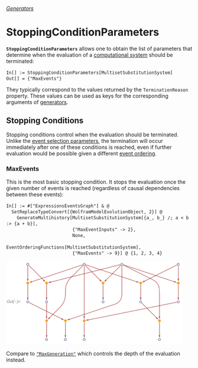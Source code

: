 ###### [Generators](README.md)

# StoppingConditionParameters

**`StoppingConditionParameters`** allows one to obtain the list of parameters that determine when the evaluation of a
[computational system](/Documentation/Systems/README.md) should be terminated:

```wl
In[] := StoppingConditionParameters[MultisetSubstitutionSystem]
Out[] = {"MaxEvents"}
```

They typically correspond to the values returned by the `TerminationReason` property. These values can be used as keys
for the corresponding arguments of [generators](README.md).

## Stopping Conditions

Stopping conditions control when the evaluation should be terminated. Unlike the
[event selection parameters](EventSelectionParameters.md), the termination will occur immediately after one of these
conditions is reached, even if further evaluation would be possible given a different
[event ordering](EventOrderingFunctions.md).

### MaxEvents

This is the most basic stopping condition. It stops the evaluation once the given number of events is reached
(regardless of causal dependencies between these events):

```wl
In[] := #["ExpressionsEventsGraph"] & @
  SetReplaceTypeConvert[{WolframModelEvolutionObject, 2}] @
    GenerateMultihistory[MultisetSubstitutionSystem[{a_, b_} /; a < b :> {a + b}],
                         {"MaxEventInputs" -> 2},
                         None,
                         EventOrderingFunctions[MultisetSubstitutionSystem],
                         {"MaxEvents" -> 9}] @ {1, 2, 3, 4}
```

<img src="/Documentation/Images/MaxEventsExample.png" width="478.2">

Compare to [`"MaxGeneration"`](EventSelectionParameters.md#maxgeneration) which controls the depth of the evaluation
instead.
